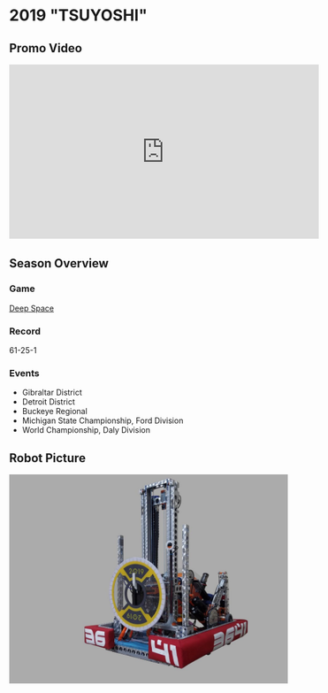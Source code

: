 # 2019 "TSUYOSHI"

## Promo Video

<iframe width="560" height="315" src="https://www.youtube.com/embed/sq2pziZtTsc?si=j5Tym1r4f0uishVL" title="YouTube video player" frameborder="0" allow="accelerometer; autoplay; clipboard-write; encrypted-media; gyroscope; picture-in-picture; web-share" referrerpolicy="strict-origin-when-cross-origin" allowfullscreen></iframe>

## Season Overview

### Game

[Deep Space](https://youtu.be/Mew6G_og-PI)

### Record

61-25-1

### Events

- Gibraltar District
- Detroit District
- Buckeye Regional
- Michigan State Championship, Ford Division
- World Championship, Daly Division

## Robot Picture

![alt text](Media/2019_Robot.png)
